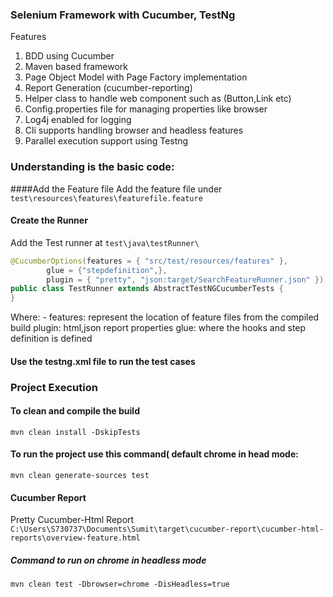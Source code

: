 ### Selenium Framework with Cucumber, TestNg

Features

1. BDD using Cucumber
2. Maven based framework
3. Page Object Model with Page Factory implementation
4. Report Generation (cucumber-reporting)
5. Helper class to handle web component such as (Button,Link etc)
6. Config.properties file for managing properties like browser
7. Log4j enabled for logging
8. Cli supports handling browser and headless features
9. Parallel execution support using Testng

### Understanding is the basic code:
####Add the Feature file
Add the feature file under `test\resources\features\featurefile.feature`

#### Create the Runner

Add the Test runner at `test\java\testRunner\`
```java
@CucumberOptions(features = { "src/test/resources/features" }, 
        glue = {"stepdefinition",},
        plugin = { "pretty", "json:target/SearchFeatureRunner.json" })
public class TestRunner extends AbstractTestNGCucumberTests {
}
``` 
Where: -
features: represent the location of feature files from the compiled build
plugin: html,json report properties
glue: where the hooks and step definition is defined



#### Use the testng.xml file to run the test cases

### Project Execution

#### To clean and compile the build

`mvn clean install -DskipTests`


#### To run the project use this command( default chrome in head mode:

`mvn clean generate-sources test`

#### Cucumber Report

Pretty Cucumber-Html Report
`C:\Users\S730737\Documents\Sumit\target\cucumber-report\cucumber-html-reports\overview-feature.html`

##### Command to run on chrome in headless mode
`mvn clean test -Dbrowser=chrome -DisHeadless=true`

